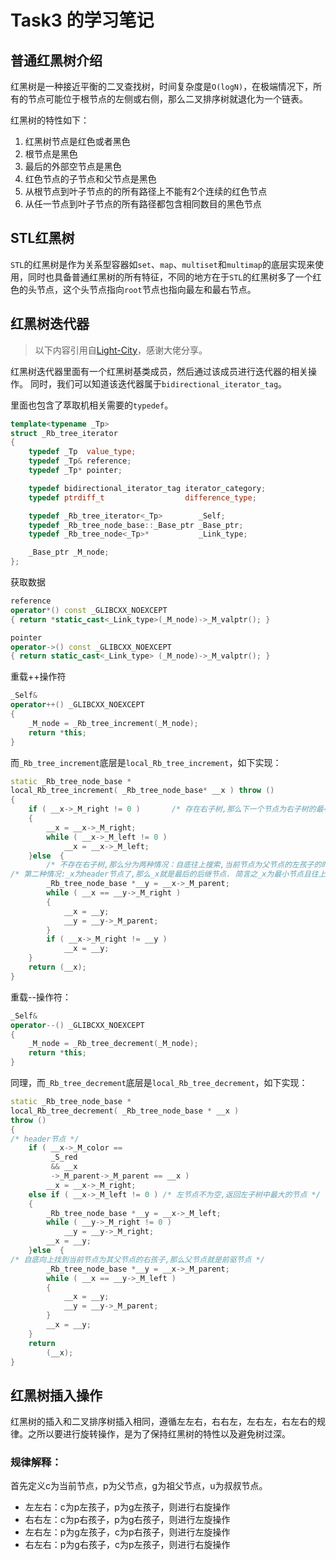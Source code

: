 # Task3 的学习笔记
## 普通红黑树介绍
红黑树是一种接近平衡的二叉查找树，时间复杂度是`O(logN)`，在极端情况下，所有的节点可能位于根节点的左侧或右侧，那么二叉排序树就退化为一个链表。

红黑树的特性如下：

1. 红黑树节点是红色或者黑色
2. 根节点是黑色
3. 最后的外部空节点是黑色
4. 红色节点的子节点和父节点是黑色
5. 从根节点到叶子节点的的所有路径上不能有2个连续的红色节点
6. 从任一节点到叶子节点的所有路径都包含相同数目的黑色节点

## STL红黑树
`STL`的红黑树是作为关系型容器如`set`、`map`、`multiset`和`multimap`的底层实现来使用，同时也具备普通红黑树的所有特征，不同的地方在于`STL`的红黑树多了一个红色的头节点，这个头节点指向`root`节点也指向最左和最右节点。

## 红黑树迭代器
> 以下内容引用自[Light-City](https://github.com/Light-City/CPlusPlusThings/blob/master/src_analysis/stl/rb_tree.md)，感谢大佬分享。

红黑树迭代器里面有一个红黑树基类成员，然后通过该成员进行迭代器的相关操作。 同时，我们可以知道该迭代器属于`bidirectional_iterator_tag`。

里面也包含了萃取机相关需要的`typedef`。

```c++
template<typename _Tp>
struct _Rb_tree_iterator
{
    typedef _Tp  value_type;
    typedef _Tp& reference;
    typedef _Tp* pointer;

    typedef bidirectional_iterator_tag iterator_category;
    typedef ptrdiff_t                  difference_type;

    typedef _Rb_tree_iterator<_Tp>        _Self;
    typedef _Rb_tree_node_base::_Base_ptr _Base_ptr;
    typedef _Rb_tree_node<_Tp>*           _Link_type;

    _Base_ptr _M_node;
};   
```

获取数据
```c++
reference
operator*() const _GLIBCXX_NOEXCEPT
{ return *static_cast<_Link_type>(_M_node)->_M_valptr(); }

pointer
operator->() const _GLIBCXX_NOEXCEPT
{ return static_cast<_Link_type> (_M_node)->_M_valptr(); }
```

重载++操作符
```c++
_Self&
operator++() _GLIBCXX_NOEXCEPT
{
    _M_node = _Rb_tree_increment(_M_node);
    return *this;
}
```

而`_Rb_tree_increment`底层是`local_Rb_tree_increment`，如下实现：
```c++
static _Rb_tree_node_base *
local_Rb_tree_increment( _Rb_tree_node_base* __x ) throw ()
{
	if ( __x->_M_right != 0 )       /* 存在右子树,那么下一个节点为右子树的最小节点 */
	{
		__x = __x->_M_right;
		while ( __x->_M_left != 0 )
			__x = __x->_M_left;
	}else  {                        
        /* 不存在右子树,那么分为两种情况：自底往上搜索,当前节点为父节点的左孩子的时候,父节点就是后继节点； */
/* 第二种情况:_x为header节点了,那么_x就是最后的后继节点. 简言之_x为最小节点且往上回溯,一直为父节点的右孩子,直到_x变为父节点,_y为其右孩子 */
		_Rb_tree_node_base *__y = __x->_M_parent;
		while ( __x == __y->_M_right )
		{
			__x	= __y;
			__y	= __y->_M_parent;
		}
		if ( __x->_M_right != __y )
			__x = __y;
	}
	return (__x);
}
```

重载--操作符：
```c++
_Self&
operator--() _GLIBCXX_NOEXCEPT
{
	_M_node = _Rb_tree_decrement(_M_node);
    return *this;
}
```

同理，而`_Rb_tree_decrement`底层是`local_Rb_tree_decrement`，如下实现：
```c++
static _Rb_tree_node_base *
local_Rb_tree_decrement( _Rb_tree_node_base * __x )
throw ()
{
/* header节点 */
	if ( __x->_M_color ==
	     _S_red
	     && __x
	     ->_M_parent->_M_parent == __x )
		__x = __x->_M_right;
	else if ( __x->_M_left != 0 ) /* 左节点不为空,返回左子树中最大的节点 */
	{
		_Rb_tree_node_base *__y = __x->_M_left;
		while ( __y->_M_right != 0 )
			__y = __y->_M_right;
		__x = __y;
	}else  {
/* 自底向上找到当前节点为其父节点的右孩子,那么父节点就是前驱节点 */
		_Rb_tree_node_base *__y = __x->_M_parent;
		while ( __x == __y->_M_left )
		{
			__x	= __y;
			__y	= __y->_M_parent;
		}
		__x = __y;
	}
	return
		(__x);
}
```
## 红黑树插入操作
红黑树的插入和二叉排序树插入相同，遵循左左右，右右左，左右左，右左右的规律。之所以要进行旋转操作，是为了保持红黑树的特性以及避免树过深。

### 规律解释：
首先定义c为当前节点，p为父节点，g为祖父节点，u为叔叔节点。
* 左左右：c为p左孩子，p为g左孩子，则进行右旋操作
* 右右左：c为p右孩子，p为g右孩子，则进行左旋操作
* 左右左：p为g左孩子，c为p右孩子，则进行左旋操作
* 右左右：p为g右孩子，c为p左孩子，则进行右旋操作